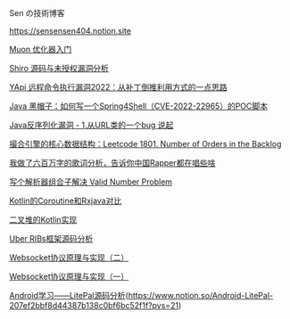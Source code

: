 Sen の技術博客 

https://sensensen404.notion.site

[Muon 优化器入门](https://www.notion.so/sensensen404/Muon-243fda55915880c8ad8de3999d4cf87a?pvs=25)


[Shiro 源码与未授权漏洞分析](https://www.notion.so/Shiro-ed2fcfbe98a84388a126ba9239b50cd2?pvs=21)

[YApi 远程命令执行漏洞2022：从补丁倒推利用方式的一点思路](https://www.notion.so/YApi-2022-4636c5ce22b941a0951c92f6c0128bfa?pvs=21)

[Java 黑帽子：如何写一个Spring4Shell（CVE-2022-22965）的POC脚本](https://www.notion.so/Java-Spring4Shell-CVE-2022-22965-POC-ffd8c5db699f4f50be6aa459ca7c0a82?pvs=21)

[Java反序列化漏洞 - 1.从URL类的一个bug 说起](https://www.notion.so/Java-1-URL-bug-566dba65461a419a8d2b951b7d7d1ce9?pvs=21)

[撮合引擎的核心数据结构：Leetcode 1801. Number of Orders in the Backlog](https://www.notion.so/Leetcode-1801-Number-of-Orders-in-the-Backlog-5df46e90d17a408abebe897aeadd16c9?pvs=21)

[我做了六百万字的歌词分析，告诉你中国Rapper都在唱些啥](https://www.notion.so/Rapper-86a8842306f549d2ac55ebd87946d2fd?pvs=21)

[写个解析器组合子解决 Valid Number Problem](https://www.notion.so/Valid-Number-Problem-fe13b7a94df44a1e9c6cc71b8b0f7cf5?pvs=21)

[Kotlin的Coroutine和Rxjava对比](https://www.notion.so/Kotlin-Coroutine-Rxjava-633419763c9540df9d28d534e95a6b79?pvs=21)

[二叉堆的Kotlin实现](https://www.notion.so/Kotlin-515400ef120a4649a226b7a1bcf7efdc?pvs=21)

[Uber RIBs框架源码分析](https://www.notion.so/Uber-RIBs-56bcbf47d2724f9fae3b6d3db1a4afe8?pvs=21)

[Websocket协议原理与实现（二）](https://www.notion.so/Websocket-ddd6004dd4cc4d4890bd11f4392a4aa5?pvs=21)

[Websocket协议原理与实现（一）](https://www.notion.so/Websocket-0c68c02e5b3e462297890f53b83ad173?pvs=21)

[Android学习——LitePal源码分析](https://www.cnblogs.com/Azzssss/p/4147704.html)(https://www.notion.so/Android-LitePal-207ef2bbf8d44387b138c0bf6bc52f1f?pvs=21)
